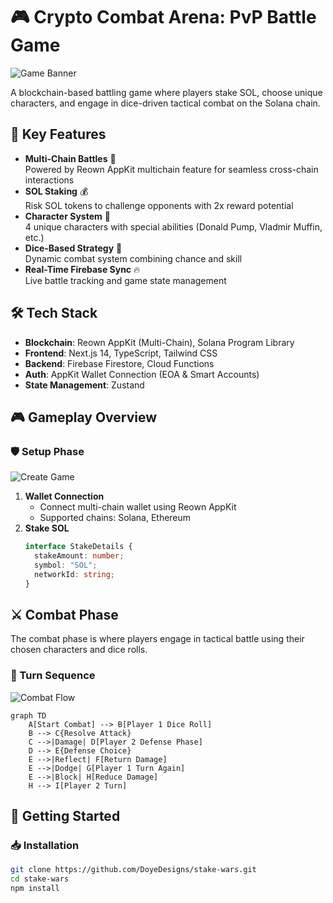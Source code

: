 # 🎮 Crypto Combat Arena: PvP Battle Game

![Game Banner](/stake-wars.logo.png)

A blockchain-based battling game where players stake SOL, choose unique characters, and engage in dice-driven tactical combat on the Solana chain.

## 🌟 Key Features
- **Multi-Chain Battles** 🔗  
  Powered by Reown AppKit multichain feature for seamless cross-chain interactions
- **SOL Staking** 💰  
  Risk SOL tokens to challenge opponents with 2x reward potential
- **Character System** 🦸  
  4 unique characters with special abilities (Donald Pump, Vladmir Muffin, etc.)
- **Dice-Based Strategy** 🎲  
  Dynamic combat system combining chance and skill
- **Real-Time Firebase Sync** 🔥  
  Live battle tracking and game state management

## 🛠 Tech Stack
- **Blockchain**: Reown AppKit (Multi-Chain), Solana Program Library
- **Frontend**: Next.js 14, TypeScript, Tailwind CSS
- **Backend**: Firebase Firestore, Cloud Functions
- **Auth**: AppKit Wallet Connection (EOA & Smart Accounts)
- **State Management**: Zustand

## 🎮 Gameplay Overview

### 🛡️ Setup Phase
![Create Game](/path/to/create-game.gif)
1. **Wallet Connection**  
   - Connect multi-chain wallet using Reown AppKit
   - Supported chains: Solana, Ethereum
2. **Stake SOL**  
   ```typescript
   interface StakeDetails {
     stakeAmount: number;
     symbol: "SOL";
     networkId: string;
   }
   ```

## ⚔️ Combat Phase
The combat phase is where players engage in tactical battle using their chosen characters and dice rolls.

### 🔄 Turn Sequence
![Combat Flow](/path/to/combat-flow.gif)

```mermaid
graph TD
    A[Start Combat] --> B[Player 1 Dice Roll]
    B --> C{Resolve Attack}
    C -->|Damage| D[Player 2 Defense Phase]
    D --> E{Defense Choice}
    E -->|Reflect| F[Return Damage]
    E -->|Dodge| G[Player 1 Turn Again]
    E -->|Block| H[Reduce Damage]
    H --> I[Player 2 Turn]
```

## 🚀 Getting Started

### 📥 Installation
```bash
git clone https://github.com/DoyeDesigns/stake-wars.git
cd stake-wars
npm install
```
